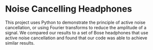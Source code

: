 # Noise Cancelling Headphones

This project uses Python to demonstrate the principle of active noise cancellation, or using Fourier transforms to reduce the amplitude of a signal. We compared our results to a set of Bose headphones that use active noise cancellation and found that our code was able to achieve similar results. 
